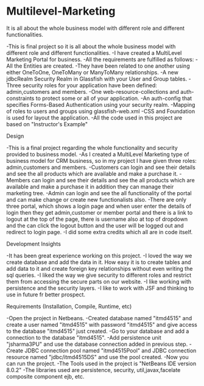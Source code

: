 # Multilevel-Marketing

It is all about the whole business model with different role and different functionalities.

-This is final project so it is all about the whole business model with different role and different functionalities.
-I have created a MultiLevel Marketing Portal for business.
-All the requirements are fulfilled as follows:
-All the Entities are created.
-They have been related to one another using either OneToOne, OneToMany or ManyToMany relationships.
-A new jdbcRealm Security Realm in Glassfish with your User and Group tables.
-Three security roles for your application have been defined: admin,customers and members.
-One web-resource-collections and auth-constraints to protect some or all of your application.
-An auth-config that specifies Forms-Based Authentication using your security realm.
-Mapping of roles to users and groups using glassfish-web.xml
-CSS and Foundation is used for layout the application.
-All the code used in this project are based on "Instructor's Example"

Design

  -This is a final project regarding the whole functionality and security provided to business model.
  -As I created a MultiLevel Marketing type of business model for CRM business, so in my project I have given three       roles: admin,customers and members.
  -Customers can login and see their details and see the all products which are available and make a purchase it.
  -Members can login and see their details and see the all products which are available and make a purchase it in         addition they can manage their marketing tree.
  -Admin can login and see the all functionality of the portal and can make change or create new functionalists also.
  -There are only three portal, which shows a login page and when user enter the details of login then they get           admin,customer or member portal and there is a link to logout at the top of the page, there is username also at top    of dropdown and the can click the logout button and the user will be logged out and redirect to login page.
  -I did some extra credits which all are in code itself.

Development Insights

  -It has been great experience working on this project.
  -I loved the way we create database and add the data in it. How easy it is to create tables and add data to it and      create foreign key relationships without even writing the sql queries.
  -I liked the way we give security to different roles and restrict them from accessing the secure parts on our           website.
  -I like working with persistence and the security layers.
  -I like to work with JSF and thinking to use in future fr better prospect.

Requirements (Installation, Compile, Runtime, etc)

  -Open the project in Netbeans.
  -Created database named "itmd4515" and create a user named "itmd4515" with password "itmd4515" and give access to the    database "itmd4515" just created.
  -Go to your database and add a connection to the database "itmd4515".
  -Add persistence unit "jsharma3PU" and use the database connection added in previous step.
  -Create JDBC connection pool named "itmd4515Pool" and JDBC connection resource named "jdbc/itmd4515DS" and use the      pool created.
  -Now you can run the project.
  -The Tools used in the project is "NetBeans IDE version 8.0.2"
  -The libraries used are persistence, security, util,javax,facelate composite component ejb, etc.
